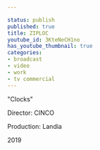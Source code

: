 ```yaml
---

status: publish
published: true
title: ZIPLOC
youtube_id: 3KteNeCH1no
has_youtube_thumbnail: true
categories:
- broadcast
- video
- work
- tv commercial
---
```

"Clocks"

Director: CINCO

Production: Landia

2019

